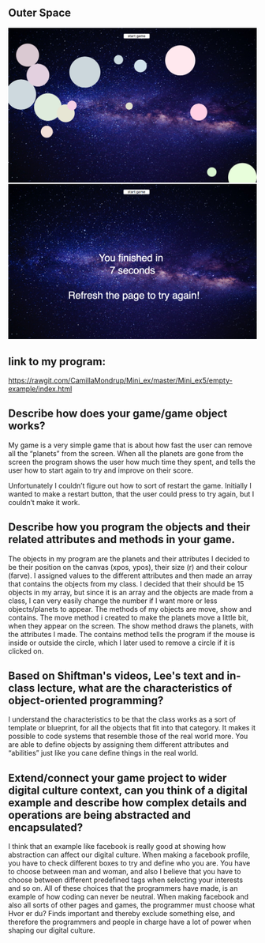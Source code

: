 ## Outer Space

![alt text](play_mode.png)
![alt text](finished_mode.png)

## link to my program: 
https://rawgit.com/CamillaMondrup/Mini_ex/master/Mini_ex5/empty-example/index.html


## Describe how does your game/game object works?
My game is a very simple game that is about how fast the user can remove all the “planets” from the screen. When all the planets are gone from the screen the program shows the user how much time they spent, and tells the user how to start again to try and improve on their score. 

Unfortunately I couldn’t figure out how to sort of restart the game. Initially I wanted to make a restart button, that the user could press to try again, but I couldn’t make it work. 

## Describe how you program the objects and their related attributes and methods in your game.
The objects in my program are the planets and their attributes I decided to be their position on the canvas (xpos, ypos), their size (r) and their colour (farve). I assigned values to the different attributes and then made an array that contains the objects from my class. I decided that their should be 15 objects in my array, but since it is an array and the objects are made from a class, I can very easily change the number if I want more or less objects/planets to appear. 
The methods of my objects are move, show and contains. The move method i created to make the planets move a little bit, when they appear on the screen. The show method draws the planets, with the attributes I made. The contains method tells the program if the mouse is inside or outside the circle, which I later used to remove a circle if it is clicked on.

## Based on Shiftman's videos, Lee's text and in-class lecture, what are the characteristics of object-oriented programming?
I understand the characteristics to be that the class works as a sort of template or blueprint, for all the objects that fit into that category. It makes it possible to code systems that resemble those of the real world more. You are able to define objects by assigning them different attributes and “abilities” just like you cane define things in the real world. 


## Extend/connect your game project to wider digital culture context, can you think of a digital example and describe how complex details and operations are being abstracted and encapsulated?
I think that an example like facebook is really good at showing how abstraction can affect our digital culture. When making a facebook profile, you have to check different boxes to try and define who you are. You have to choose between man and woman, and also I believe that you have to choose between different predefined tags when selecting your interests and so on. All of these choices that the programmers have made, is an example of how coding can never be neutral. When making facebook and also all sorts of other pages and games, the programmer must choose what Hvor er du?  Finds important and thereby exclude something else, and therefore the programmers and people in charge have a lot of power when shaping our digital culture.  
